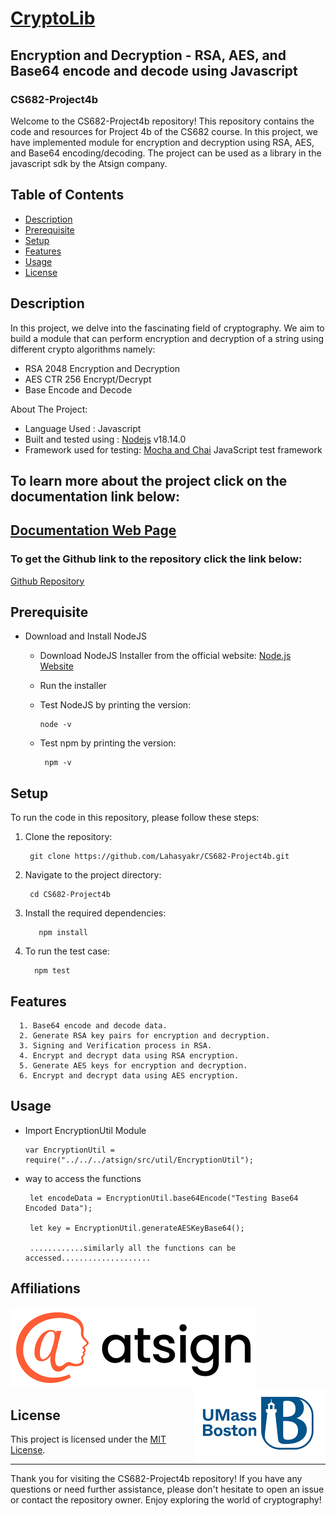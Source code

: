 # <a href="https://lahasyakr.github.io/CS682-Project4b/documentation/index.html">CryptoLib</a>




## Encryption and Decryption - RSA, AES, and Base64 encode and decode using Javascript

### CS682-Project4b 

Welcome to the CS682-Project4b repository! This repository contains the code and resources for Project 4b of the CS682 course. In this project, we have implemented module for encryption and decryption using RSA, AES, and Base64 encoding/decoding. The project can be used as a library in the javascript sdk by the Atsign company.

## Table of Contents
- [Description](#description)
- [Prerequisite](#prerequisite)
- [Setup](#setup)
- [Features](#features)
- [Usage](#usage)
- [License](#license)

## Description

In this project, we delve into the fascinating field of cryptography. We aim to build a module that can perform encryption and decryption of a string using different crypto algorithms namely: 

* RSA 2048 Encryption and Decryption
* AES CTR 256 Encrypt/Decrypt
* Base Encode and Decode

About The Project:
* Language Used : Javascript
* Built and tested using : <a href="https://nodejs.dev/en/">Nodejs</a> v18.14.0</li>
* Framework used for testing: <a href ="https://mochajs.org/">Mocha and Chai</a> JavaScript test framework

## To learn more about the project click on the documentation link below:
## <p><a href="https://lahasyakr.github.io/CS682-Project4b/documentation/index.html">Documentation Web Page</a></p>

### To get the Github link to the repository click the link below:
<p> <a href="https://github.com/Lahasyakr/CS682-Project4b"> Github Repository</a></p>

## Prerequisite

* Download and Install NodeJS
  * Download NodeJS Installer from the official website:   <a href="https://nodejs.org/en/download"> Node.js Website</a>
  * Run the installer
  * Test NodeJS by printing the version:
      
        node -v
    
   * Test npm by printing the version:
          
          npm -v
   

## Setup

To run the code in this repository, please follow these steps:

1. Clone the repository:
      
        git clone https://github.com/Lahasyakr/CS682-Project4b.git
  
2. Navigate to the project directory:
      
        cd CS682-Project4b
    
3. Install the required dependencies:
          
          npm install
     
4. To run the test case:
         
         npm test
   

## Features
      1. Base64 encode and decode data.
      2. Generate RSA key pairs for encryption and decryption.
      3. Signing and Verification process in RSA.
      4. Encrypt and decrypt data using RSA encryption.
      5. Generate AES keys for encryption and decryption.
      6. Encrypt and decrypt data using AES encryption.
     
      
 ## Usage
  * Import EncryptionUtil Module 
  
        var EncryptionUtil = require("../../../atsign/src/util/EncryptionUtil");
        
  * way to access the functions
         
         let encodeData = EncryptionUtil.base64Encode("Testing Base64 Encoded Data");
         
         let key = EncryptionUtil.generateAESKeyBase64();
         
         ............similarly all the functions can be accessed....................
         

## Affiliations 
<p align="left">
  <img src="documentation/logos/atsign.png">
  <img align ="right" src="documentation/logos/umass.png">
</p>

## License
This project is licensed under the [MIT License](LICENSE). 


---

Thank you for visiting the CS682-Project4b repository! If you have any questions or need further assistance, please don't hesitate to open an issue or contact the repository owner. Enjoy exploring the world of cryptography!
         
   
         
